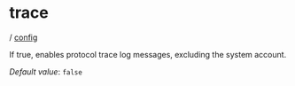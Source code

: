 # trace

/ [config](/ref/config/index.md) 

If true, enables protocol trace log messages,
excluding the system account.

*Default value*: `false`
